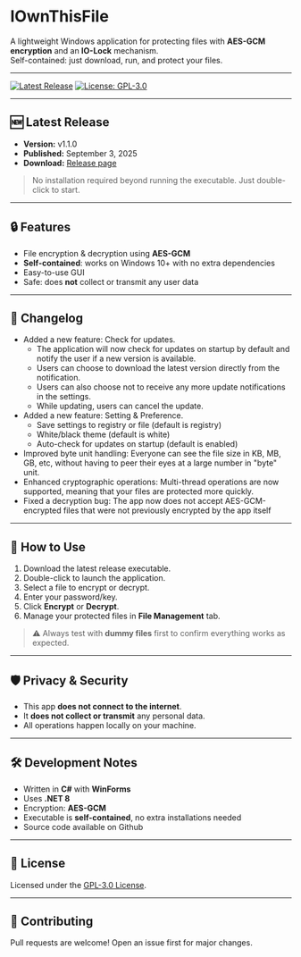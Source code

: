 # IOwnThisFile

A lightweight Windows application for protecting files with **AES-GCM encryption** and an **IO-Lock** mechanism.  
Self-contained: just download, run, and protect your files.

---

[![Latest Release](https://img.shields.io/github/v/release/Ares0396/IOwnThisFile?label=Latest%20Release)](https://github.com/Ares0396/IOwnThisFile/releases)
[![License: GPL-3.0](https://img.shields.io/badge/License-GPL-v3-blue.svg)](LICENSE)

---

## 🆕 Latest Release

- **Version:** v1.1.0
- **Published:** September 3, 2025  
- **Download:** [Release page](https://github.com/Ares0396/IOwnThisFile/releases)  

> No installation required beyond running the executable. Just double-click to start.

---

## 🔒 Features

- File encryption & decryption using **AES-GCM**  
- **Self-contained**: works on Windows 10+ with no extra dependencies  
- Easy-to-use GUI  
- Safe: does **not** collect or transmit any user data  

---

## 📄 Changelog

- Added a new feature: Check for updates.
   + The application will now check for updates on startup by default and notify the user if a new version is available.
   + Users can choose to download the latest version directly from the notification.
   + Users can also choose not to receive any more update notifications in the settings.
   + While updating, users can cancel the update.
- Added a new feature: Setting & Preference.
   + Save settings to registry or file (default is registry)
   + White/black theme (default is white)
   + Auto-check for updates on startup (default is enabled)
- Improved byte unit handling: Everyone can see the file size in KB, MB, GB, etc, without having to peer their eyes at a large number in "byte" unit.
- Enhanced cryptographic operations: Multi-thread operations are now supported, meaning that your files are protected more quickly.
- Fixed a decryption bug: The app now does not accept AES-GCM-encrypted files that were not previously encrypted by the app itself

---

## 🚀 How to Use

1. Download the latest release executable.  
2. Double-click to launch the application.  
3. Select a file to encrypt or decrypt.  
4. Enter your password/key.  
5. Click **Encrypt** or **Decrypt**.  
6. Manage your protected files in **File Management** tab.

> ⚠️ Always test with **dummy files** first to confirm everything works as expected.

---

## 🛡️ Privacy & Security

- This app **does not connect to the internet**.  
- It **does not collect or transmit** any personal data.  
- All operations happen locally on your machine.  

---

## 🛠 Development Notes

- Written in **C#** with **WinForms**
- Uses **.NET 8**
- Encryption: **AES-GCM**  
- Executable is **self-contained**, no extra installations needed
- Source code available on Github

---

## 📜 License

Licensed under the [GPL-3.0 License](LICENSE).

---

## 🙌 Contributing

Pull requests are welcome! Open an issue first for major changes.
